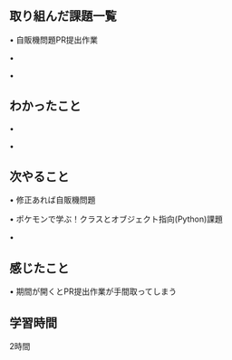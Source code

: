 ## 取り組んだ課題一覧
• 自販機問題PR提出作業


• 


• 


## わかったこと
• 






• 


## 次やること
• 修正あれば自販機問題


• ポケモンで学ぶ！クラスとオブジェクト指向(Python)課題


• 

## 感じたこと
• 期間が開くとPR提出作業が手間取ってしまう


## 学習時間
2時間